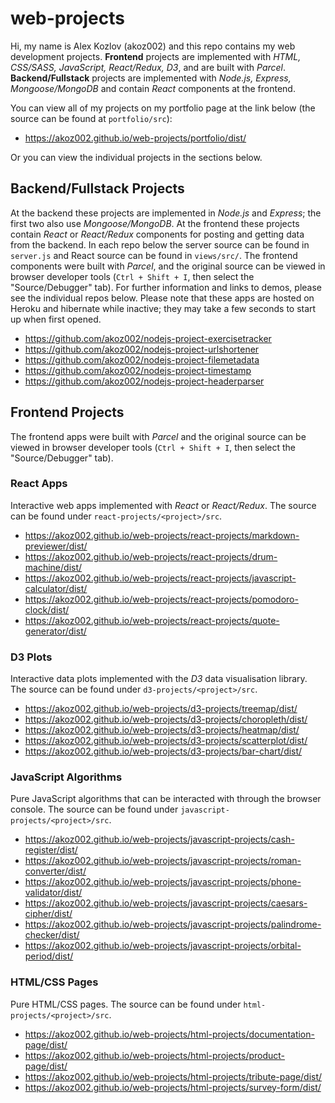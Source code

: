# web-projects

Hi, my name is Alex Kozlov (akoz002) and this repo contains my web development projects. **Frontend** projects are implemented with *HTML, CSS/SASS, JavaScript, React/Redux, D3*, and are built with *Parcel*. **Backend/Fullstack** projects are implemented with *Node.js, Express, Mongoose/MongoDB* and contain *React* components at the frontend.

You can view all of my projects on my portfolio page at the link below (the source can be found at `portfolio/src`):

* https://akoz002.github.io/web-projects/portfolio/dist/

Or you can view the individual projects in the sections below.

## Backend/Fullstack Projects

At the backend these projects are implemented in *Node.js* and *Express*; the first two also use *Mongoose/MongoDB*. At the frontend these projects contain *React* or *React/Redux* components for posting and getting data from the backend. In each repo below the server source can be found in `server.js` and React source can be found in `views/src/`. The frontend components were built with *Parcel*, and the original source can be viewed in browser developer tools (`Ctrl + Shift + I`, then select the "Source/Debugger" tab). For further information and links to demos, please see the individual repos below. Please note that these apps are hosted on Heroku and hibernate while inactive; they may take a few seconds to start up when first opened.

* https://github.com/akoz002/nodejs-project-exercisetracker
* https://github.com/akoz002/nodejs-project-urlshortener
* https://github.com/akoz002/nodejs-project-filemetadata
* https://github.com/akoz002/nodejs-project-timestamp
* https://github.com/akoz002/nodejs-project-headerparser

## Frontend Projects

The frontend apps were built with *Parcel* and the original source can be viewed in browser developer tools (`Ctrl + Shift + I`, then select the "Source/Debugger" tab).

### React Apps

Interactive web apps implemented with *React* or *React/Redux*. The source can be found under `react-projects/<project>/src`. 

* https://akoz002.github.io/web-projects/react-projects/markdown-previewer/dist/
* https://akoz002.github.io/web-projects/react-projects/drum-machine/dist/
* https://akoz002.github.io/web-projects/react-projects/javascript-calculator/dist/
* https://akoz002.github.io/web-projects/react-projects/pomodoro-clock/dist/
* https://akoz002.github.io/web-projects/react-projects/quote-generator/dist/

### D3 Plots

Interactive data plots implemented with the *D3* data visualisation library. The source can be found under `d3-projects/<project>/src`.

* https://akoz002.github.io/web-projects/d3-projects/treemap/dist/
* https://akoz002.github.io/web-projects/d3-projects/choropleth/dist/
* https://akoz002.github.io/web-projects/d3-projects/heatmap/dist/
* https://akoz002.github.io/web-projects/d3-projects/scatterplot/dist/
* https://akoz002.github.io/web-projects/d3-projects/bar-chart/dist/

### JavaScript Algorithms

Pure JavaScript algorithms that can be interacted with through the browser console. The source can be found under `javascript-projects/<project>/src`.

* https://akoz002.github.io/web-projects/javascript-projects/cash-register/dist/
* https://akoz002.github.io/web-projects/javascript-projects/roman-converter/dist/
* https://akoz002.github.io/web-projects/javascript-projects/phone-validator/dist/
* https://akoz002.github.io/web-projects/javascript-projects/caesars-cipher/dist/
* https://akoz002.github.io/web-projects/javascript-projects/palindrome-checker/dist/
* https://akoz002.github.io/web-projects/javascript-projects/orbital-period/dist/

### HTML/CSS Pages

Pure HTML/CSS pages. The source can be found under `html-projects/<project>/src`.

* https://akoz002.github.io/web-projects/html-projects/documentation-page/dist/
* https://akoz002.github.io/web-projects/html-projects/product-page/dist/
* https://akoz002.github.io/web-projects/html-projects/tribute-page/dist/
* https://akoz002.github.io/web-projects/html-projects/survey-form/dist/
